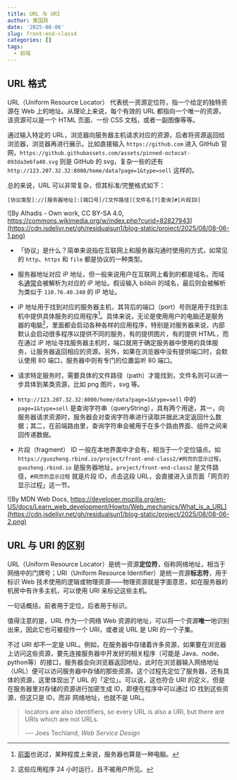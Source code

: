 ```yaml
---
title: URL 与 URI
author: 黄国政
date: '2025-08-06'
slug: front-end-class4
categories: []
tags:
  - 前端
---
```


<!--more-->

## URL 格式

URL（Uniform Resource Locator） 代表统一资源定位符，指一个给定的独特资源在 Web 上的地址。从理论上来说，每个有效的 URL 都指向一个唯一的资源，该资源可以是一个 HTML 页面、一份 CSS 文档，或者一副图像等等。

通过输入特定的 URL，浏览器向服务器主机请求对应的资源，后者将资源返回给浏览器，浏览器再进行展示。比如直接输入 `https://github.com` 进入 GitHub 官网，`https://github.githubassets.com/assets/pinned-octocat-093da3e6fa40.svg` 则是 GitHub 的 svg，复杂一些的还有 `http://123.207.32.32:8000/home/data?page=1&type=sell` 这样的。

总的来说，URL 可以非常复杂，但其标准/完整格式如下：

```
[协议类型]://[服务器地址]:[端口号]/[文件路径][文件名]?[查询]#[片段ID]
```

![By Alhadis - Own work, CC BY-SA 4.0, https://commons.wikimedia.org/w/index.php?curid=82827943](https://cdn.jsdelivr.net/gh/residualsun1/blog-static/project/2025/08/08-06-1.png)

* 「协议」是什么？简单来说指在互联网上和服务器沟通时使用的方式，如常见的 `http`、`https` 和 `file` 都是协议的一种类型。

* 服务器地址对应 iP 地址，但一般来说用户在互联网上看到的都是域名，而域名[通常](https://guozheng.rbind.io/project/front-end-class2/#%e7%bd%91%e9%a1%b5%e7%9a%84%e6%98%be%e7%a4%ba%e8%bf%87%e7%a8%8b)会被解析为对应的 iP 地址。假设输入 bilibili 的域名，最后则会被解析为类似于 `110.76.40.240` 的 iP 地址。

* iP 地址用于找到对应的服务器主机，其背后的端口（port）号则是用于找到主机中提供具体服务的应用程序[^1]。具体来说，无论是使用用户的电脑还是服务器的电脑[^2]，里面都会启动各种各样的应用程序，特别是对服务器来说，内部默认会启动很多程序以提供不同的服务，有的提供图片，有的提供 HTML，而在通过 iP 地址寻找服务器主机时，端口就用于确定服务器中使用的具体服务，让服务器返回相应的资源。另外，如果在浏览器中没有提供端口时，会默认使用 80 端口，服务器中则有专门的位置监听 80 端口。

[^1]: [前面](https://guozheng.rbind.io/project/front-end-class2/#%e7%bd%91%e9%a1%b5%e7%9a%84%e6%98%be%e7%a4%ba%e8%bf%87%e7%a8%8b:~:text=%E6%9C%8D%E5%8A%A1%E5%99%A8%E6%9C%AC%E8%B4%A8%E4%B8%8A%E4%B9%9F%E6%98%AF%E4%B8%80%E5%8F%B0%E7%B1%BB%E4%BC%BC%E4%BA%8E%E7%94%B5%E8%84%91%E4%B8%80%E6%A0%B7%E7%9A%84%E4%B8%BB%E6%9C%BA)也说过，某种程度上来说，服务器也算是一种电脑。

[^2]: 这些应用程序 24 小时运行，且不被用户所见。

* 请求特定服务时，需要具体的文件路径（path）才能找到，文件名则可以进一步具体到某类资源，比如 png 图片，svg 等。

* `http://123.207.32.32:8000/home/data?page=1&type=sell` 中的 `page=1&type=sell` 是查询字符串（queryString），具有两个用途，其一，向服务器请求资源时，服务器会对查询字符串进行读取并据此决定返回什么数据；其二，在前端路由里，查询字符串会被用于在多个路由界面、组件之间来回传递数据。

* 片段（fragment） ID 一般在本地界面中才会有，相当于一个定位锚点。如 `https://guozheng.rbind.io/project/front-end-class2/#网页的显示过程`，`guozheng.rbind.io` 是服务器地址，`project/front-end-class2` 是文件路径，`#网页的显示过程` 就是片段 ID，点击这段 URL，会直接进入该页面「网页的显示过程」这一节。

![By MDN Web Docs, https://developer.mozilla.org/en-US/docs/Learn_web_development/Howto/Web_mechanics/What_is_a_URL](https://cdn.jsdelivr.net/gh/residualsun1/blog-static/project/2025/08/08-06-2.png)

## URL 与 URI 的区别

URL（Uniform Resource Locator）是统一资源**定位符**，俗称网络地址，相当于网络中的门牌号；URI（Uniform Resource Identifier）是统一资源**标志符**，用于标识 Web 技术使用的逻辑或物理资源——物理资源就是字面意思，如在服务器的机房中有许多主机，可以使用 URI 来标记这些主机。

一句话概括，前者用于定位，后者用于标识。

值得注意的是，URL 作为一个网络 Web 资源的地址，可以将一个资源**唯一**地识别出来，因此它也可被视作一个 URI，或者说 URL 是 URI 的一个子集。

不过 URI 却不一定是 URL。例如，在服务器中存储着许多资源，如果要在浏览器上访问这些资源，要先连接服务器中开发好的相关程序（可能是 Java、node、python等）的接口，服务器会向浏览器返回地址，此时在浏览器输入网络地址（URL）便可以访问服务器中存储的那些资源。这个过程先定位了服务器，还有具体的资源，这里体现出了 URL 的「定位」。可以说，这也符合 URI 的定义，但是在服务器里对存储的资源进行加密生成 ID，即便在程序中可以通过 ID 找到这些资源，但这只是 ID，而非 网络地址，也就不是 URL。

> locators are also identifiers, so every URL is also a URI, but there are URIs which are not URLs.
>
> --- Joes Techland, *Web Service Design*